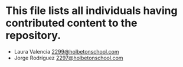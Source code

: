   # This file lists all individuals having contributed content to the repository.  
  
- Laura Valencia <2299@holbetonschool.com>  
- Jorge Rodríguez <2297@holbetonschool.com>  